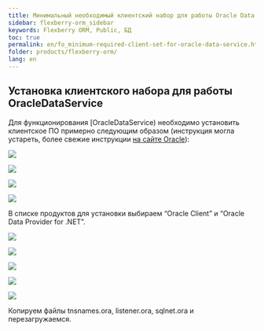 ```yaml
---
title: Минимальный необходимый клиентский набор для работы Oracle Data Service
sidebar: flexberry-orm_sidebar
keywords: Flexberry ORM, Public, БД
toc: true
permalink: en/fo_minimum-required-client-set-for-oracle-data-service.html
folder: products/flexberry-orm/
lang: en
---
```


## Установка клиентского набора для работы OracleDataService

Для функционирования [OracleDataService) необходимо установить клиентское ПО примерно следующим образом (инструкция могла устареть, более свежие инструкции [на сайте Oracle](http://www.oracle.com/technetwork/database/winsoft-098398.html)):


![](/images/pages/products/flexberry-orm/technotes/ora-cli-1.png)

![](/images/pages/products/flexberry-orm/technotes/ora-cli-2.png)

![](/images/pages/products/flexberry-orm/technotes/ora-cli-3.png)

![](/images/pages/products/flexberry-orm/technotes/ora-cli-4.png)

В списке продуктов для установки выбираем “Oracle Client” и “Oracle Data Provider for .NET”.

![](/images/pages/products/flexberry-orm/technotes/ora-cli-5.png)

![](/images/pages/products/flexberry-orm/technotes/ora-cli-6.png)

![](/images/pages/products/flexberry-orm/technotes/ora-cli-7.png)

![](/images/pages/products/flexberry-orm/technotes/ora-cli-8.png)

![](/images/pages/products/flexberry-orm/technotes/ora-cli-9.png)

Копируем файлы tnsnames.ora, listener.ora, sqlnet.ora и перезагружаемся.
